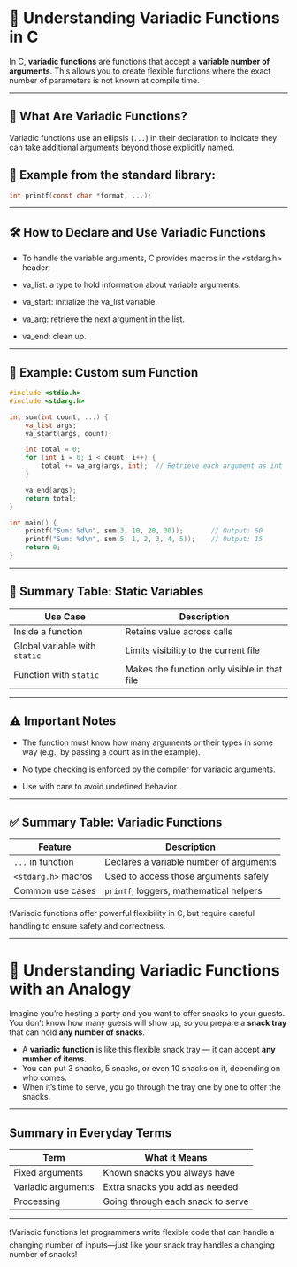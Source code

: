 # 🔧 Understanding Variadic Functions in C

In C, **variadic functions** are functions that accept a **variable number of arguments**. This allows you to create flexible functions where the exact number of parameters is not known at compile time.

---

## 📌 What Are Variadic Functions?

Variadic functions use an ellipsis (`...`) in their declaration to indicate they can take additional arguments beyond those explicitly named.

## 🧪 Example from the standard library:
```c
int printf(const char *format, ...);
```
---

## 🛠 How to Declare and Use Variadic Functions
- To handle the variable arguments, C provides macros in the <stdarg.h> header:

- va_list: a type to hold information about variable arguments.

- va_start: initialize the va_list variable.

- va_arg: retrieve the next argument in the list.

- va_end: clean up.

---

## 🧪 Example: Custom sum Function
```c
#include <stdio.h>
#include <stdarg.h>

int sum(int count, ...) {
    va_list args;
    va_start(args, count);

    int total = 0;
    for (int i = 0; i < count; i++) {
        total += va_arg(args, int);  // Retrieve each argument as int
    }

    va_end(args);
    return total;
}

int main() {
    printf("Sum: %d\n", sum(3, 10, 20, 30));       // Output: 60
    printf("Sum: %d\n", sum(5, 1, 2, 3, 4, 5));    // Output: 15
    return 0;
}
```
---

## 🧠 Summary Table: Static Variables

| Use Case                   | Description                                      |
|----------------------------|--------------------------------------------------|
| Inside a function          | Retains value across calls                       |
| Global variable with `static` | Limits visibility to the current file        |
| Function with `static`     | Makes the function only visible in that file     |

---
## ⚠️ Important Notes
- The function must know how many arguments or their types in some way (e.g., by passing a count as in the example).

- No type checking is enforced by the compiler for variadic arguments.

- Use with care to avoid undefined behavior.

---
## ✅ Summary Table: Variadic Functions

| Feature              | Description                                 |
|----------------------|---------------------------------------------|
| `...` in function    | Declares a variable number of arguments     |
| `<stdarg.h>` macros  | Used to access those arguments safely       |
| Common use cases     | `printf`, loggers, mathematical helpers    |


❗Variadic functions offer powerful flexibility in C, but require careful handling to ensure safety and correctness.

---
# 🎩 Understanding Variadic Functions with an Analogy

Imagine you’re hosting a party and you want to offer snacks to your guests. You don’t know how many guests will show up, so you prepare a **snack tray** that can hold **any number of snacks**.

- A **variadic function** is like this flexible snack tray — it can accept **any number of items**.
- You can put 3 snacks, 5 snacks, or even 10 snacks on it, depending on who comes.
- When it’s time to serve, you go through the tray one by one to offer the snacks.

---

## Summary in Everyday Terms

| Term               | What it Means                        |
|--------------------|------------------------------------|
| Fixed arguments     | Known snacks you always have        |
| Variadic arguments  | Extra snacks you add as needed       |
| Processing         | Going through each snack to serve   |

---

❗Variadic functions let programmers write flexible code that can handle a changing number of inputs—just like your snack tray handles a changing number of snacks!

